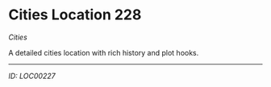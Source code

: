 # Cities Location 228

*Cities*

A detailed cities location with rich history and plot hooks.

---
*ID: LOC00227*